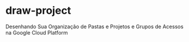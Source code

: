 # draw-project
Desenhando Sua Organização de Pastas e Projetos e Grupos de Acessos na Google Cloud Platform
